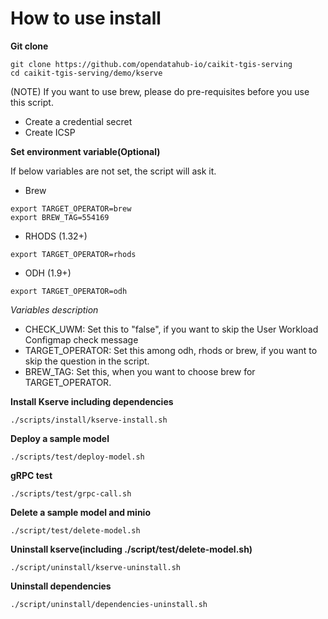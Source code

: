 # How to use install 

**Git clone**
~~~
git clone https://github.com/opendatahub-io/caikit-tgis-serving
cd caikit-tgis-serving/demo/kserve
~~~

(NOTE) If you want to use brew, please do pre-requisites before you use this script.
- Create a credential secret
- Create ICSP

**Set environment variable(Optional)**

If below variables are not set, the script will ask it. 

- Brew
~~~
export TARGET_OPERATOR=brew
export BREW_TAG=554169
~~~

- RHODS (1.32+)
~~~
export TARGET_OPERATOR=rhods
~~~

- ODH (1.9+)
~~~
export TARGET_OPERATOR=odh
~~~

*Variables description*
- CHECK_UWM: Set this to "false", if you want to skip the User Workload Configmap check message
- TARGET_OPERATOR: Set this among odh, rhods or brew, if you want to skip the question in the script.
- BREW_TAG: Set this, when you want to choose brew for TARGET_OPERATOR.
  

**Install Kserve including dependencies**

~~~
./scripts/install/kserve-install.sh
~~~

**Deploy a sample model**

~~~
./scripts/test/deploy-model.sh
~~~

**gRPC test**
~~~
./scripts/test/grpc-call.sh
~~~

**Delete a sample model and minio**
~~~
./script/test/delete-model.sh
~~~

**Uninstall kserve(including ./script/test/delete-model.sh)**
~~~
./script/uninstall/kserve-uninstall.sh
~~~

**Uninstall dependencies**
~~~
./script/uninstall/dependencies-uninstall.sh
~~~
